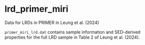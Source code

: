 # lrd_primer_miri
Data for LRDs in PRIMER in Leung et al. (2024)

```primer_miri_lrd.dat``` contains sample information and SED-derived properties for the full LRD sample in Table 2 of Leung et al. (2024).
